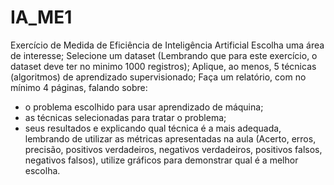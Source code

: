 # IA_ME1
Exercício de Medida de Eficiência de Inteligência Artificial
Escolha uma área de interesse;
Selecione um dataset (Lembrando que para este exercício, o dataset deve ter no minimo 1000 registros);
Aplique, ao menos, 5 técnicas (algoritmos) de aprendizado supervisionado;
Faça um relatório, com no mínimo 4 páginas, falando sobre:
- o problema escolhido para usar aprendizado de máquina;
- as técnicas selecionadas para tratar o problema;
- seus resultados e explicando qual técnica é a mais adequada, lembrando de utilizar as métricas apresentadas na aula (Acerto, erros, precisão, positivos verdadeiros, negativos verdadeiros, positivos falsos, negativos falsos), utilize gráficos para demonstrar qual é a melhor escolha.
